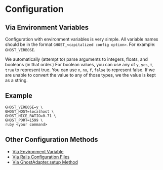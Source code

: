 # Configuration

## Via Environment Variables

Configuration with environment variables is very simple. All variable names should be in the format `GHOST_<capitalized config option>`. For example: `GHOST_VERBOSE`.

We automatically (attempt to) parse arguments to integers, floats, and booleans (in that order.)
For boolean values, you can use any of `y`, `yes`, `t`, `true` to represent true. You can use `n`, `no`, `f`, `false` to represent false.
If we are unable to convert the value to any of those types, we the value is kept as a string.

## Example

```shell
GHOST_VERBOSE=y \
GHOST_HOST=localhost \
GHOST_NICE_RATIO=0.71 \
GHOST_PORT=1599 \
ruby <your command>
```

## Other Configuration Methods

- [Via Environment Variable](./config/environment_variables.md)
- [Via Rails Configuration Files](./config/rails_configuration_files.md)
- [Via GhostAdapter.setup Method](./config/setup_method.md)
